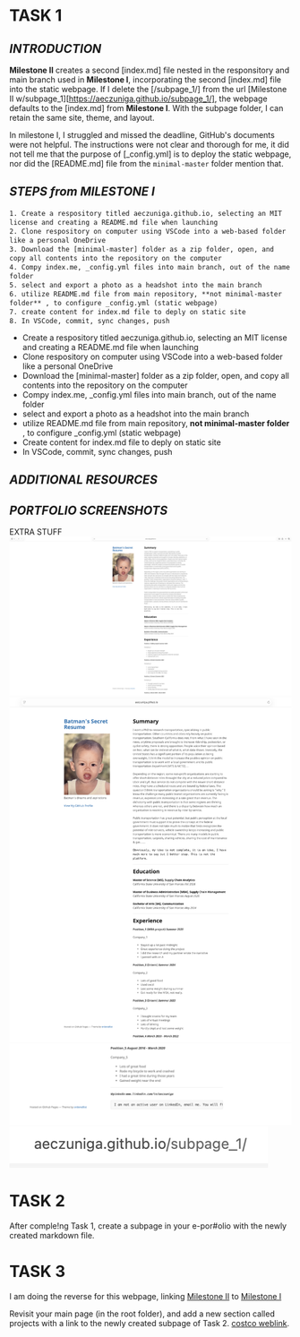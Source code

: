 # **TASK 1**

## _INTRODUCTION_
**Milestone II** creates a second [index.md] file nested in the responsitory and main branch used in **Milestone I**, incorporating the second [index.md] file into the static webpage. If I delete the [/subpage_1/] from the url [Milestone II w/subpage_1][https://aeczuniga.github.io/subpage_1/], the webpage defaults to the [index.md] from **Milestone I**. 
With the subpage folder, I can retain the same site, theme, and layout. 

In milestone I, I struggled and missed the deadline, GitHub's documents were not helpful. The instructions were not clear and thorough for me, it did not tell me that the purpose of [_config.yml] is to deploy the static webpage, nor did the [README.md] file from the `minimal-master` folder mention that.


## _STEPS from MILESTONE I_
    
    1. Create a respository titled aeczuniga.github.io, selecting an MIT license and creating a README.md file when launching
    2. Clone respository on computer using VSCode into a web-based folder like a personal OneDrive
    3. Download the [minimal-master] folder as a zip folder, open, and copy all contents into the repository on the computer
    4. Compy index.me, _config.yml files into main branch, out of the name folder
    5. select and export a photo as a headshot into the main branch
    6. utilize README.md file from main repository, **not minimal-master folder** , to configure _config.yml (static webpage)
    7. create content for index.md file to deply on static site
    8. In VSCode, commit, sync changes, push


* Create a respository titled aeczuniga.github.io, selecting an MIT license and creating a README.md file when launching
* Clone respository on computer using VSCode into a web-based folder like a personal OneDrive
* Download the [minimal-master] folder as a zip folder, open, and copy all contents into the repository on the computer
* Compy index.me, _config.yml files into main branch, out of the name folder
* select and export a photo as a headshot into the main branch
* utilize README.md file from main repository, **not minimal-master folder** , to configure _config.yml (static webpage)
* Create content for index.md file to deply on static site
* In VSCode, commit, sync changes, push


## _ADDITIONAL RESOURCES_


## _PORTFOLIO SCREENSHOTS_
EXTRA STUFF
![0, wider view](../II_images/image_0.png)
![1, more focused view of the top half](../II_images/image_1.png)
![2, more focused view of the bottom half](../II_images/image_2.png)
![3, little extra for good measure](../II_images/image_3.png)

# **TASK 2**
After comple!ng Task 1, create a subpage in your e-por#olio with the newly created markdown file.


# **TASK 3**
I am doing the reverse for this webpage, linking [Milestone II](https://aeczuniga.github.io/subpage_1/) to [Milestone I](https://aeczuniga.github.io/)


Revisit your main page (in the root folder), and add a new section called projects with a link to the newly created subpage of Task 2.
[costco weblink](https://costco.com).
